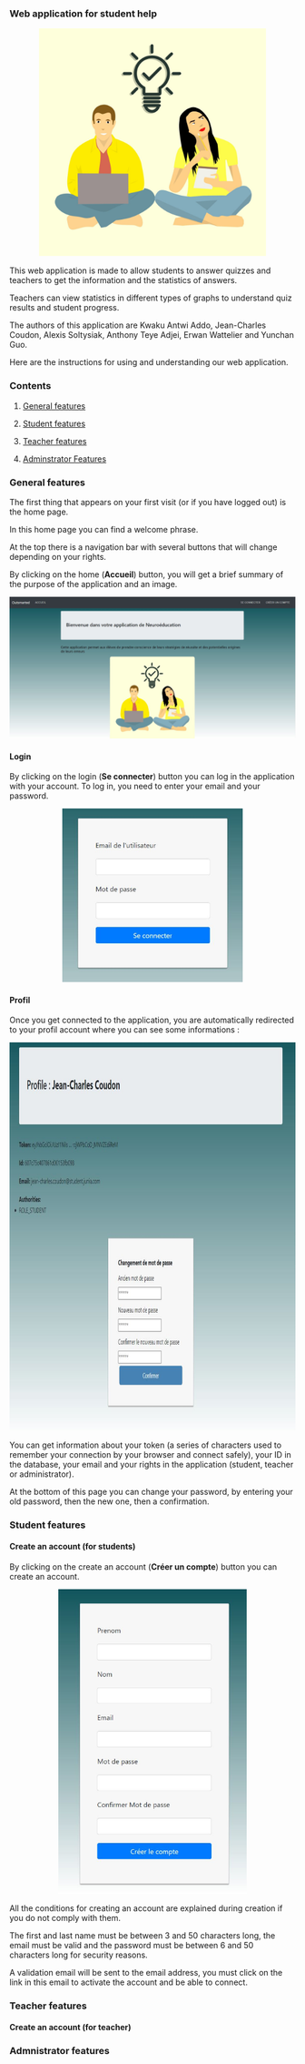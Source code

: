 ### Web application for student help

<div align="center">
    <img src="https://github.com/RealAcharnes/M1-S2-Project-Student-Feedback/blob/main/.github/media/brain-storming.png" width="400" height="400">
</div>

This web application is made to allow students to answer quizzes and teachers to get the information and the statistics of answers.

Teachers can view statistics in different types of graphs to understand quiz results and student progress.

The authors of this application are Kwaku Antwi Addo, Jean-Charles Coudon, Alexis Soltysiak, Anthony Teye Adjei, Erwan Wattelier and Yunchan Guo.

Here are the instructions for using and understanding our web application.

### Contents

1. [General features](#general-features)

2. [Student features](#student-features)

3. [Teacher features](#teacher-features)

4. [Adminstrator Features](#administrator-features)

### General features

The first thing that appears on your first visit (or if you have logged out) is the home page. 

In this home page you can find a welcome phrase.

At the top there is a navigation bar with several buttons that will change depending on your rights.

By clicking on the home (**Accueil**) button, you will get a brief summary of the purpose of the application and an image.

<div align="center">
    <img src="https://github.com/RealAcharnes/M1-S2-Project-Student-Feedback/blob/main/.github/media/HomePage.JPG">
</div>

#### Login

By clicking on the login (**Se connecter**) button you can log in the application with your account. To log in, you need to enter your email and your password.

<div align="center">
    <img src="https://github.com/RealAcharnes/M1-S2-Project-Student-Feedback/blob/main/.github/media/Login.JPG" width="317.4" height="304.8">
</div>

#### Profil

Once you get connected to the application, you are automatically redirected to your profil account where you can see some informations :

<div align="center">
    <img src="https://github.com/RealAcharnes/M1-S2-Project-Student-Feedback/blob/main/.github/media/Profil.JPG" width="937.6" height="681.6">
</div>

You can get information about your token (a series of characters used to remember your connection by your browser and connect safely), your ID in the database, your email and your rights in the application (student, teacher or administrator).

At the bottom of this page you can change your password, by entering your old password, then the new one, then a confirmation.

### Student features

#### Create an account (for students)

By clicking on the create an account (**Créer un compte**) button you can create an account.

<div align="center">
    <img src="https://github.com/RealAcharnes/M1-S2-Project-Student-Feedback/blob/main/.github/media/CreateAccount.JPG" width="331.2" height="534.6">
</div>

All the conditions for creating an account are explained during creation if you do not comply with them.

The first and last name must be between 3 and 50 characters long, the email must be valid and the password must be between 6 and 50 characters long for security reasons.

A validation email will be sent to the email address, you must click on the link in this email to activate the account and be able to connect.

### Teacher features

#### Create an account (for teacher)



### Admnistrator features




